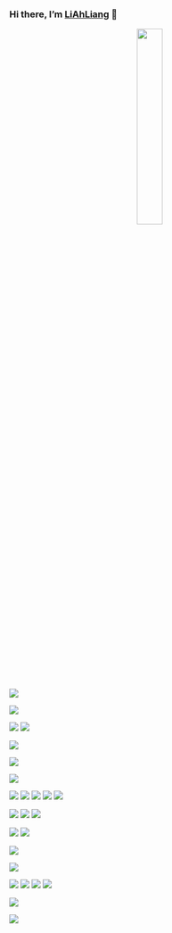### Hi there, I’m [LiAhLiang](http://ahliang.cn) 👋
<p align="center">
  <img src="https://user-images.githubusercontent.com/49356203/126035646-3ff4d08e-1cb3-4d5c-8d93-13a0ab1338f2.gif" width="30%">
</p>

[![](https://img.shields.io/badge/Windows-10-2376bc?style=flat-square&logo=windows&logoColor=ffffff)](https://www.microsoft.com/windows/get-windows-10)
<!-- [![](https://img.shields.io/badge/Linux-Ubuntu-2376bc?style=flat-square&logo=ubuntu&logoColor=ffffff)](https://ubuntu.com/) -->
[![](https://img.shields.io/badge/Linux-Centos-2376bc?style=flat-square&logo=centos&logoColor=ffffff)](https://www.centos.org/)
<!-- [![](https://img.shields.io/badge/MacOS-BigSur-2376bc?style=flat-square&logo=apple&logoColor=ffffff)](https://www.apple.com/) -->
[![](https://img.shields.io/badge/IDE-Visual%20Studio%20Code-blue?style=flat-square&logo=visual-studio-code&logoColor=ffffff)](https://code.visualstudio.com/)
[![](https://img.shields.io/badge/Intellij-Idea-blue?style=flat-square&logo=intellijidea&logoColor=000000)](https://www.jetbrains.com/idea/)
<!-- [![](https://img.shields.io/badge/IDE-Goland-blue?style=flat-square&logo=jetbrains&logoColor=ffffff)](https://www.jetbrains.com/go/) -->
<!-- [![](https://img.shields.io/badge/IDE-PyCharm-blue?style=flat-square&logo=jetbrains&logoColor=ffffff)](https://www.jetbrains.com/pycharm/) -->
<!-- [![](https://img.shields.io/badge/IDE-Clion-blue?style=flat-square&logo=jetbrains&logoColor=ffffff)](https://www.jetbrains.com/clion/) -->
[![](https://img.shields.io/badge/IDE-WebStorm-blue?style=flat-square&logo=jetbrains&logoColor=ffffff)](https://www.jetbrains.com/webstorm/)
<!-- [![](https://img.shields.io/badge/Andriod-Studio-blue?style=flat-square&logo=android&logoColor=ffffff)](https://developer.android.com/studio/) -->
<!-- [![](https://img.shields.io/badge/Linux-Vim-blue?style=flat-square&logo=vim&logoColor=ffffff)](https://www.vim.org/) -->

[![](https://img.shields.io/badge/-Java-007396?style=flat-square&logo=java&logoColor=ffffff)](https://www.java.com/)
<!-- [![](https://img.shields.io/badge/-Golang-f05032?style=flat-square&logo=go&logoColor=ffffff)](https://golang.org/) -->
<!-- [![](https://img.shields.io/badge/-C++-269539?style=flat-square&logo=c%2B%2B&logoColor=ffffff)](https://www.cplusplus.com/) -->
<!-- [![](https://img.shields.io/badge/-Rust-003545?style=flat-square&logo=rust&logoColor=ffffff)](https://www.rust-lang.org/) -->
[![](https://img.shields.io/badge/-Python-3776AB?style=flat-square&logo=python&logoColor=ffffff)](https://www.python.org/)
<!-- [![](https://img.shields.io/badge/-Scala-2496ED?style=flat-square&logo=scala&logoColor=ffffff)](https://www.scala-lang.org/) -->
[![](https://img.shields.io/badge/-JavaScript-f7e018?style=flat-square&logo=javascript&logoColor=white)](https://www.ecma-international.org/)
[![](https://img.shields.io/badge/-HTML5-E34F26?style=flat-square&logo=html5&logoColor=white)](https://html.spec.whatwg.org/)
[![](https://img.shields.io/badge/-CSS3-1572B6?style=flat-square&logo=css3&logoColor=white)](https://www.w3.org/Style/CSS/)
[![](https://img.shields.io/badge/-Less-43853d?style=flat-square&logo=less&logoColor=white)](https://lesscss.org/)
[![](https://img.shields.io/badge/TypeScript-cb3837?style=flat-square&logo=TypeScript&logoColor=ffffff)](https://www.typescriptlang.org/)
<!-- [![](https://img.shields.io/badge/Kotlin-2496ED?style=flat-square&logo=kotlin&logoColor=ffffff)](https://kotlinlang.org/) -->
<!-- [![](https://img.shields.io/badge/Dart-003545?style=flat-square&logo=dart&logoColor=ffffff)](https://dart.dev/) -->
<!-- [![](https://img.shields.io/badge/Lua-cb3837?style=flat-square&logo=lua&logoColor=ffffff)](https://www.lua.org/) -->
<!-- [![](https://img.shields.io/badge/Shell-f05032?style=flat-square&logo=powershell&logoColor=ffffff)](https://www.shell.com/) -->

[![](https://img.shields.io/badge/-Spring-6DB33F?style=flat-square&logo=spring&logoColor=white)](https://spring.io/projects/spring-framework/)
[![](https://img.shields.io/badge/-Docker-2496ED?style=flat-square&logo=docker&logoColor=ffffff)](https://www.docker.com/)
[![](https://img.shields.io/badge/-MySQL-003545?style=flat-square&logo=mysql&logoColor=white)](https://www.mysql.com/)
<!-- [![](https://img.shields.io/badge/-NPM-cb3837?style=flat-square&logo=npm&logoColor=white)](https://npmjs.com/) -->
[![](https://img.shields.io/badge/-Git-f05032?style=flat-square&logo=git&logoColor=white)](https://git-scm.com/)
[![](https://img.shields.io/badge/-Vue.js-4fc08d?style=flat-square&logo=vue.js&logoColor=ffffff)](https://vuejs.org/)
<!-- [![](https://img.shields.io/badge/React-cb3837?style=flat-square&logo=React&logoColor=ffffff)](https://reactjs.org/) -->
<!-- [![](https://img.shields.io/badge/-Electron-6DB33F?style=flat-square&logo=electron&logoColor=ffffff)](https://www.electronjs.org/) -->
<!-- [![](https://img.shields.io/badge/-Node.js-43853d?style=flat-square&logo=node.js&logoColor=ffffff)](https://nodejs.org/) -->
<!-- [![](https://img.shields.io/badge/-Nginx-269539?style=flat-square&logo=nginx&logoColor=ffffff)](https://nginx.org/) -->
<!-- [![](https://img.shields.io/badge/-Kubenetes-2496ED?style=flat-square&logo=kubernetes&logoColor=ffffff)](https://kubernetes.io/) -->
<!-- [![](https://img.shields.io/badge/-ElasticSearch-005571?style=flat-square&logo=elasticsearch&logoColor=white)](https://www.elastic.co/) -->
[![](https://img.shields.io/badge/-Redis-dc382d?style=flat-square&logo=redis&logoColor=white)](https://redis.io/)
<!-- [![](https://img.shields.io/badge/-Flutter-007396?style=flat-square&logo=flutter&logoColor=white)](https://flutter.dev/) -->
<!-- [![](https://img.shields.io/badge/-Gradle-f05032?style=flat-square&logo=gradle&logoColor=white)](https://gradle.org/) -->
[![](https://img.shields.io/badge/-RabbitMQ-269539?style=flat-square&logo=rabbitmq&logoColor=white)](https://www.rabbitmq.com/)
<!-- [![](https://img.shields.io/badge/-Yarn-2496ED?style=flat-square&logo=yarn&logoColor=white)](https://yarnpkg.com/) -->
[![](https://img.shields.io/badge/-Webpack-3776AB?style=flat-square&logo=webpack&logoColor=white)](https://webpack.js.org/)
[![](https://img.shields.io/badge/-MongoDB-6DB33F?style=flat-square&logo=mongodb&logoColor=white)](https://www.mongodb.com/)
[![](https://img.shields.io/badge/-Bootstrap-cb3837?style=flat-square&logo=bootstrap&logoColor=white)](https://getbootstrap.com/)
[![](https://img.shields.io/badge/-jQuery-003545?style=flat-square&logo=jquery&logoColor=white)](https://jquery.com/)
<!-- [![](https://img.shields.io/badge/-Tensorflow-fcc624?style=flat-square&logo=tensorflow&logoColor=white)](https://www.tensorflow.org/) -->
<!-- [![](https://img.shields.io/badge/-Keras-f05032?style=flat-square&logo=keras&logoColor=white)](https://keras.io/) -->
<!-- [![](https://img.shields.io/badge/-PyTorch-269539?style=flat-square&logo=pytorch&logoColor=white)](https://pytorch.org/) -->
[![](https://img.shields.io/badge/-Markdown-2496ED?style=flat-square&logo=markdown&logoColor=white)](https://daringfireball.net/projects/markdown/)


![](https://github-readme-stats.vercel.app/api?username=L-Ah-Liang)

